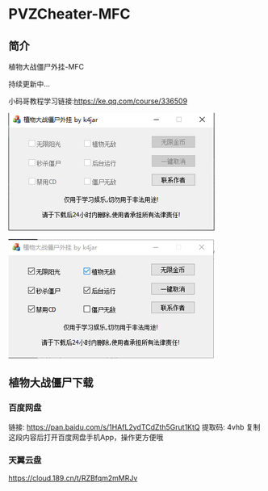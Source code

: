 # PVZCheater-MFC

## 简介

植物大战僵尸外挂-MFC

持续更新中...

小码哥教程学习链接:https://ke.qq.com/course/336509

![image-20210126040139720](assets/image-20210126040139720.png)

![image-20210126040347002](assets/image-20210126040347002.png)

## 植物大战僵尸下载

### 百度网盘

链接: https://pan.baidu.com/s/1HAfL2ydTCdZth5Grut1KtQ 提取码: 4vhb 复制这段内容后打开百度网盘手机App，操作更方便哦

### 天翼云盘

https://cloud.189.cn/t/RZBfqm2mMRJv

